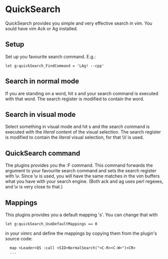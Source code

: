 # QuickSearch
QuickSearch provides you simple and very effective search in vim.
You sould have vim Ack or Ag installed.

## Setup
Set up you favourite search command. E.g.:
```
let g:quickSearch_FindCommand = 'LAg! --cpp'
```

## Search in normal mode
If you are standing on a word, hit <leader>s and your search command is executed
with that word.
The search register is modified to contain the word.

## Search in visual mode
Select something in visual mode and hit <leader>s and the search command is executed
with the *literal* content of the visual selection.
The search register is modified to contain the *literal* visual selection,
for that \V is used.

## QuickSearch command
The plugins provides you the :F command.
This command forwards the argument to your favourite search command and sets the search register with \v.
Since \v is used, you will have the same matches in the vim buffers what you have with your search engine.
(Both ack and ag uses perl regexes, and \v is very close to that.)

## Mappings
This plugins provides you a default mapping '<leader>s'.
You can change that with
```
let g:quickSearch_UseDefaultMappings == 0
```
in your vimrc and define the mappings by copying them from the plugin's source code:
```
  map <Leader>QS :call <SID>NormalSearch("<C-R><C-W>")<CR>
  ...
```
